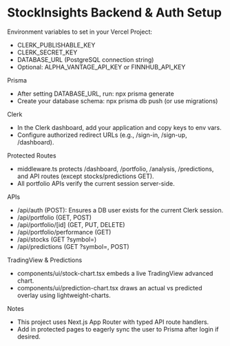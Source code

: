# StockInsights Backend & Auth Setup

Environment variables to set in your Vercel Project:
- CLERK_PUBLISHABLE_KEY
- CLERK_SECRET_KEY
- DATABASE_URL (PostgreSQL connection string)
- Optional: ALPHA_VANTAGE_API_KEY or FINNHUB_API_KEY

Prisma
- After setting DATABASE_URL, run: npx prisma generate
- Create your database schema: npx prisma db push (or use migrations)

Clerk
- In the Clerk dashboard, add your application and copy keys to env vars.
- Configure authorized redirect URLs (e.g., /sign-in, /sign-up, /dashboard).

Protected Routes
- middleware.ts protects /dashboard, /portfolio, /analysis, /predictions, and API routes (except stocks/predictions GET).
- All portfolio APIs verify the current session server-side.

APIs
- /api/auth (POST): Ensures a DB user exists for the current Clerk session.
- /api/portfolio (GET, POST)
- /api/portfolio/[id] (GET, PUT, DELETE)
- /api/portfolio/performance (GET)
- /api/stocks (GET ?symbol=)
- /api/predictions (GET ?symbol=, POST)

TradingView & Predictions
- components/ui/stock-chart.tsx embeds a live TradingView advanced chart.
- components/ui/prediction-chart.tsx draws an actual vs predicted overlay using lightweight-charts.

Notes
- This project uses Next.js App Router with typed API route handlers.
- Add <AuthSync /> in protected pages to eagerly sync the user to Prisma after login if desired.
